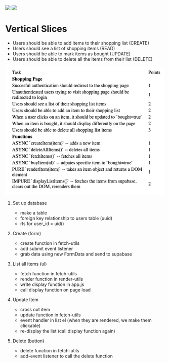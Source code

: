 ![](./assets/auth.png) ![](./assets/main.png)

# Vertical Slices

-   Users should be able to add items to their shopping list (CREATE)
-   Users should see a list of shopping items (READ)
-   Users should be able to mark items as bought (UPDATE)
-   Users should be able to delete all the items from their list (DELETE)

![](./assets/rubric.png)

1. Set up database

    - make a table
    - foreign key relationship to users table (uuid)
    - rls for user_id = uid()

2. Create (form)

    - create function in fetch-utils
    - add submit event listener
    - grab data using new FormData and send to supabase

3. List all items (ul)

    - fetch function in fetch-utils
    - render function in render-utils
    - write display function in app.js
    - call display function on page load

4. Update Item

    - cross out item
    - update function in fetch-utils
    - event handler in list el (when they are rendered, we make them clickable)
    - re-display the list (call display function again)

5. Delete (button)
    - delete function in fetch-utils
    - add-event listener to call the delete function
